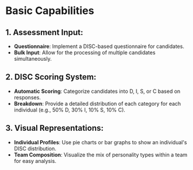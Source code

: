 # Basic Capabilities
## 1. Assessment Input:
- **Questionnaire**: Implement a DISC-based questionnaire for candidates.
- **Bulk Input**: Allow for the processing of multiple candidates simultaneously.

## 2. DISC Scoring System:
- **Automatic Scoring**: Categorize candidates into D, I, S, or C based on responses.
- **Breakdown**: Provide a detailed distribution of each category for each individual (e.g., 50% D, 30% I, 10% S, 10% C).

## 3. Visual Representations:
- **Individual Profiles**: Use pie charts or bar graphs to show an individual's DISC distribution.
- **Team Composition**: Visualize the mix of personality types within a team for easy analysis.